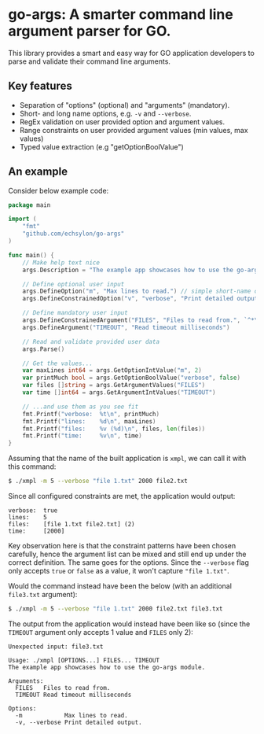 # go-args: A smarter command line argument parser for GO.

This library provides a smart and easy way for GO application developers to parse and validate their command line arguments.

## Key features

* Separation of "options" (optional) and "arguments" (mandatory).
* Short- and long name options, e.g. `-v` and `--verbose`.
* RegEx validation on user provided option and argument values.
* Range constraints on user provided argument values (min values, max values)
* Typed value extraction (e.g "getOptionBoolValue")

## An example
Consider below example code:

```go
package main

import (
    "fmt"
    "github.com/echsylon/go-args"
)

func main() {
    // Make help text nice
    args.Description = "The example app showcases how to use the go-args module."

    // Define optional user input
    args.DefineOption("m", "Max lines to read.") // simple short-name option with no filter
    args.DefineConstrainedOption("v", "verbose", "Print detailed output.", `(true|false)`)

    // Define mandatory user input
    args.DefineConstrainedArgument("FILES", "Files to read from.", `^*\.txt$`, 1, 2)
    args.DefineArgument("TIMEOUT", "Read timeout milliseconds")

    // Read and validate provided user data
    args.Parse()

    // Get the values...
    var maxLines int64 = args.GetOptionIntValue("m", 2)
    var printMuch bool = args.GetOptionBoolValue("verbose", false)
    var files []string = args.GetArgumentValues("FILES")
    var time []int64 = args.GetArgumentIntValues("TIMEOUT")

    // ...and use them as you see fit
    fmt.Printf("verbose:  %t\n", printMuch)
    fmt.Printf("lines:    %d\n", maxLines)
    fmt.Printf("files:    %v (%d)\n", files, len(files))
    fmt.Printf("time:     %v\n", time)
}
```

Assuming that the name of the built application is `xmpl`, we can call it with this command:
```bash
$ ./xmpl -m 5 --verbose "file 1.txt" 2000 file2.txt
```

Since all configured constraints are met, the application would output:
```
verbose:  true
lines:    5
files:    [file 1.txt file2.txt] (2)
time:     [2000]
```

Key observation here is that the constraint patterns have been chosen carefully, hence the argument list can be mixed and still end up under the correct definition. The same goes for the options. Since the `--verbose` flag only accepts `true` or `false` as a value, it won't capture `"file 1.txt"`.

Would the command instead have been the below (with an additional `file3.txt` argument):
```bash
$ ./xmpl -m 5 --verbose "file 1.txt" 2000 file2.txt file3.txt
```

The output from the application would instead have been like so (since the `TIMEOUT` argument only accepts 1 value and `FILES` only 2):
```
Unexpected input: file3.txt

Usage: ./xmpl [OPTIONS...] FILES... TIMEOUT
The example app showcases how to use the go-args module.

Arguments:
  FILES   Files to read from.
  TIMEOUT Read timeout milliseconds

Options:
  -m            Max lines to read.
  -v, --verbose Print detailed output.
```
